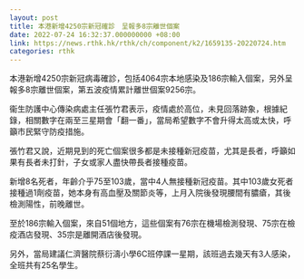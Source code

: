 ```yaml
---
layout: post
title: 本港新增4250宗新冠確診　呈報多8宗離世個案
date: 2022-07-24 16:32:37.000000000 +08:00
link: https://news.rthk.hk/rthk/ch/component/k2/1659135-20220724.htm
categories: rthk
---
```


本港新增4250宗新冠病毒確診，包括4064宗本地感染及186宗輸入個案，另外呈報多8宗離世個案，第五波疫情累計離世個案9256宗。

衞生防護中心傳染病處主任張竹君表示，疫情處於高位，未見回落跡象，根據紀錄，相關數字在兩至三星期會「翻一番」，當局希望數字不會升得太高或太快，呼籲市民緊守防疫措施。

張竹君又說，近期見到的死亡個案很多都是未接種新冠疫苗，尤其是長者，呼籲如果有長者未打針，子女或家人盡快帶長者接種疫苗。

新增8名死者，年齡介乎75至103歲，當中4人無接種新冠疫苗。其中103歲女死者接種過1劑疫苗，她本身有高血壓及關節炎等，上月入院後發現腰間有膿瘡，其後檢測陽性，前晚離世。

至於186宗輸入個案，來自51個地方，這些個案有76宗在機場檢測發現、75宗在檢疫酒店發現、35宗是離開酒店後發現。

另外，當局建議仁濟醫院蔡衍濤小學6C班停課一星期，該班過去幾天有3人感染，全班共有25名學生。
